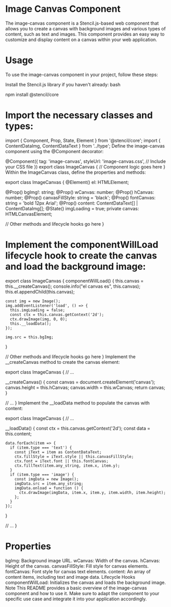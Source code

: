 # Image Canvas Component
The image-canvas component is a Stencil.js-based web component that allows you to create a canvas with background images and various types of content, such as text and images. This component provides an easy way to customize and display content on a canvas within your web application.

# Usage
To use the image-canvas component in your project, follow these steps:

Install the Stencil.js library if you haven't already:
bash

npm install @stencil/core
# Import the necessary classes and types:


import { Component, Prop, State, Element } from '@stencil/core';
import { ContentDataImg, ContentDataText } from '../type';
Define the image-canvas component using the @Component decorator:


@Component({
  tag: 'image-canvas',
  styleUrl: 'image-canvas.css', // Include your CSS file
})
export class ImageCanvas {
  // Component logic goes here
}
Within the ImageCanvas class, define the properties and methods:


export class ImageCanvas {
  @Element() el: HTMLElement;

  @Prop() bgImg!: string;
  @Prop() wCanvas: number;
  @Prop() hCanvas: number;
  @Prop() canvasFillStyle: string = 'black';
  @Prop() fontCanvas: string = 'bold 12px Arial';
  @Prop() content: ContentDataText[] | ContentDataImg[];
  @State() imgLoading = true;
  private canvas: HTMLCanvasElement;

  // Other methods and lifecycle hooks go here
}
# Implement the componentWillLoad lifecycle hook to create the canvas and load the background image:


export class ImageCanvas {
  componentWillLoad() {
    this.canvas = this.__createCanvas();
    console.info("el canvas es", this.canvas);
    this.el.appendChild(this.canvas);

    const img = new Image();
    img.addEventListener('load', () => {
      this.imgLoading = false;
      const ctx = this.canvas.getContext('2d');
      ctx.drawImage(img, 0, 0);
      this.__loadData();
    });

    img.src = this.bgImg;
  }

  // Other methods and lifecycle hooks go here
}
Implement the __createCanvas method to create the canvas element:


export class ImageCanvas {
  // ...

  __createCanvas() {
    const canvas = document.createElement('canvas');
    canvas.height = this.hCanvas;
    canvas.width = this.wCanvas;
    return canvas;
  }

  // ...
}
Implement the __loadData method to populate the canvas with content:


export class ImageCanvas {
  // ...

  __loadData() {
    const ctx = this.canvas.getContext('2d');
    const data = this.content;

    data.forEach(item => {
      if (item.type === 'text') {
        const iText = item as ContentDataText;
        ctx.fillStyle = iText.style || this.canvasFillStyle;
        ctx.font = iText.font || this.fontCanvas;
        ctx.fillText(item.any_string, item.x, item.y);
      }
      if (item.type === 'image') {
        const imgData = new Image();
        imgData.src = item.any_string;
        imgData.onload = function () {
          ctx.drawImage(imgData, item.x, item.y, item.width, item.height);
        };
      }
    });
  }

  // ...
}
# Properties
bgImg: Background image URL.
wCanvas: Width of the canvas.
hCanvas: Height of the canvas.
canvasFillStyle: Fill style for canvas elements.
fontCanvas: Font style for canvas text elements.
content: An array of content items, including text and image data.
Lifecycle Hooks
componentWillLoad: Initializes the canvas and loads the background image.
Note
This README provides a basic overview of the image-canvas component and how to use it. Make sure to adapt the component to your specific use case and integrate it into your application accordingly.